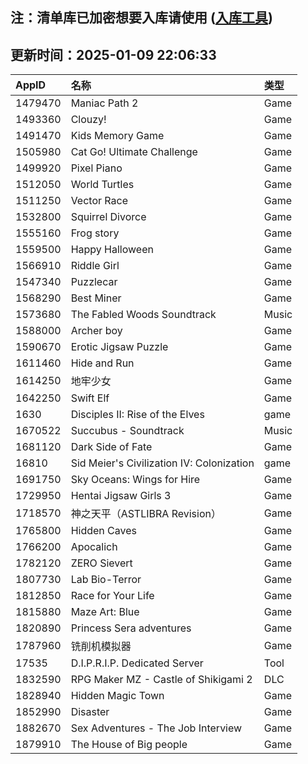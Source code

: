 ## 注：清单库已加密想要入库请使用 ([入库工具](https://github.com/BlankTMing/ManifestAutoUpdate/releases))

## 更新时间：2025-01-09 22:06:33
| AppID | 名称 | 类型  |
| :-------------------- | :----------------------------- | :----------- |
| 1479470 | Maniac Path 2| Game |
| 1493360 | Clouzy!| Game |
| 1491470 | Kids Memory Game| Game |
| 1505980 | Cat Go! Ultimate Challenge| Game |
| 1499920 | Pixel Piano| Game |
| 1512050 | World Turtles| Game |
| 1511250 | Vector Race| Game |
| 1532800 | Squirrel Divorce| Game |
| 1555160 | Frog story| Game |
| 1559500 | Happy Halloween| Game |
| 1566910 | Riddle Girl| Game |
| 1547340 | Puzzlecar| Game |
| 1568290 | Best Miner| Game |
| 1573680 | The Fabled Woods Soundtrack| Music |
| 1588000 | Archer boy| Game |
| 1590670 | Erotic Jigsaw Puzzle| Game |
| 1611460 | Hide and Run| Game |
| 1614250 | 地牢少女| Game |
| 1642250 | Swift Elf| Game |
| 1630 | Disciples II: Rise of the Elves| game |
| 1670522 | Succubus - Soundtrack| Music |
| 1681120 | Dark Side of Fate| Game |
| 16810 | Sid Meier's Civilization IV: Colonization| game |
| 1691750 | Sky Oceans: Wings for Hire| Game |
| 1729950 | Hentai Jigsaw Girls 3| Game |
| 1718570 | 神之天平（ASTLIBRA Revision）| Game |
| 1765800 | Hidden Caves| Game |
| 1766200 | Apocalich| Game |
| 1782120 | ZERO Sievert| Game |
| 1807730 | Lab Bio-Terror| Game |
| 1812850 | Race for Your Life| Game |
| 1815880 | Maze Art: Blue| Game |
| 1820890 | Princess Sera adventures| Game |
| 1787960 | 铣削机模拟器| Game |
| 17535 | D.I.P.R.I.P. Dedicated Server| Tool |
| 1832590 | RPG Maker MZ - Castle of Shikigami 2| DLC |
| 1828940 | Hidden Magic Town| Game |
| 1852990 | Disaster| Game |
| 1882670 | Sex Adventures - The Job Interview| Game |
| 1879910 | The House of Big people| Game |
